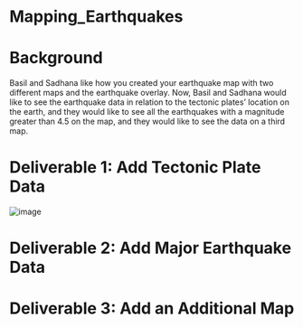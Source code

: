 # Mapping_Earthquakes
# Background
Basil and Sadhana like how you created your earthquake map with two different maps and the earthquake overlay. Now, Basil and Sadhana would like to see the earthquake data in relation to the tectonic plates’ location on the earth, and they would like to see all the earthquakes with a magnitude greater than 4.5 on the map, and they would like to see the data on a third map.

# Deliverable 1: Add Tectonic Plate Data

![image](https://user-images.githubusercontent.com/112348240/212584515-6146989a-d742-48e8-8c6b-4d3a882776ec.png)

# Deliverable 2: Add Major Earthquake Data

# Deliverable 3: Add an Additional Map
